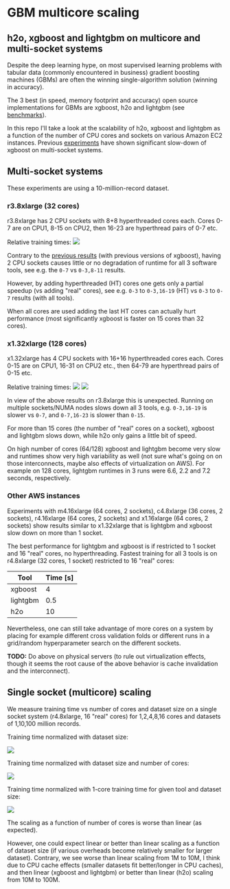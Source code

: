 
# GBM multicore scaling

## h2o, xgboost and lightgbm on multicore and multi-socket systems

Despite the deep learning hype, on most supervised learning problems with tabular data 
(commonly encountered in business) gradient boosting machines (GBMs) are often the
winning single-algorithm solution (winning in accuracy).

The 3 best (in speed, memory footprint and accuracy) open source implementations for GBMs 
are xgboost, h2o and lightgbm (see [benchmarks](https://github.com/szilard/benchm-ml)).

In this repo I'll take a look at the scalability of h2o, xgboost and lightgbm as a function
of the number of CPU cores and sockets on various Amazon EC2 instances. 
Previous [experiments](https://github.com/szilard/ml-x1) have shown significant slow-down
of xgboost on multi-socket systems.


## Multi-socket systems

These experiments are using a 10-million-record dataset.


### r3.8xlarge (32 cores)

r3.8xlarge has 2 CPU sockets with 8+8 hyperthreaded cores each.
Cores 0-7 are on CPU1, 8-15 on CPU2, then 16-23 are hyperthread pairs of 0-7 etc.

Relative training times:
![](fig-r3_8x-tools_relative.png)

Contrary to the [previous results](https://github.com/szilard/ml-x1)
(with previous versions of xgboost), having 2 CPU sockets
causes little or no degradation of runtime for all 3 software tools, 
see e.g. the `0-7` vs `0-3,8-11` results. 

However, by adding hyperthreaded (HT) cores one gets only a partial speedup (vs adding "real" cores),
see e.g. `0-3` to `0-3,16-19` (HT) vs `0-3` to `0-7` results (with all tools).

When all cores are used adding the last HT cores can actually hurt performance (most significantly
xgboost is faster on 15 cores than 32 cores).


### x1.32xlarge (128 cores)

x1.32xlarge has 4 CPU sockets with 16+16 hyperthreaded cores each. Cores 0-15 are on CPU1, 16-31 on CPU2 etc., then 64-79 are hyperthread pairs of 0-15 etc.

Relative training times:
![](fig-x1_32x-tools_relative-lt64c.png)
![](fig-x1_32x-tools_relative-ge32c.png)

In view of the above results on r3.8xlarge this is unexpected. Running on multiple sockets/NUMA nodes slows down all
3 tools, e.g. `0-3,16-19` is slower vs `0-7`, and `0-7,16-23` is slower than `0-15`. 

For more than 15 cores (the number of "real" cores on a socket), xgboost and lightgbm slows down, while h2o only gains
a little bit of speed.

On high number of cores (64/128) xgboost and lightgbm become very slow and runtimes show very high variability as
well (not sure what's going on on those interconnects, maybe also effects of virtualization on AWS). 
For example on 128 cores, lightgbm runtimes in 3 runs were 6.6, 2.2 and 7.2 seconds, respectively.


### Other AWS instances

Experiments with m4.16xlarge (64 cores, 2 sockets), c4.8xlarge (36 cores, 2 sockets), r4.16xlarge (64 cores, 2 sockets) and 
x1.16xlarge (64 cores, 2 sockets) show results similar to x1.32xlarge that is lightgbm and xgboost slow down on more 
than 1 socket. 

The best performance for lightgbm and xgboost is if restricted to 1 socket and 16 "real" cores, no hyperthreading.
Fastest training for all 3 tools is on r4.8xlarge (32 cores, 1 socket) restricted to 16 "real" cores:

Tool      |   Time [s] 
----------|-------------
xgboost   |    4
lightgbm  |    0.5
h2o       |    10

Nevertheless, one can still take advantage of more cores on a system by placing for example different cross validation
folds or different runs in a grid/random hyperparameter search on the different sockets.

**TODO:** Do above on physical servers (to rule out virtualization effects, though it seems the root cause of the above
behavior is cache invalidation and the interconnect).



## Single socket (multicore) scaling

We measure training time vs number of cores and dataset size on a single socket system (r4.8xlarge, 16 "real" cores) for
1,2,4,8,16 cores and datasets of 1,10,100 million records.

Training time normalized with dataset size:

![](single_socket/fig-norm1_size-1.png)

Training time normalized with dataset size and number of cores:

![](single_socket/fig-norm2_size_cores-1.png)

Training time normalized with 1-core training time for given tool and dataset size:

![](single_socket/fig-norm3_1core-1.png)

The scaling as a function of number of cores is worse than linear (as expected). 

However, one could expect linear or better than linear scaling as a function of dataset size (if various overheads become
relatively smaller for larger dataset). Contrary, we see worse than linear scaling from 1M to 10M, I think due to CPU cache
effects (smaller datasets fit better/longer in CPU caches), and then linear (xgboost and lightgbm) or better than linear (h2o) scaling from 10M to 100M. 



